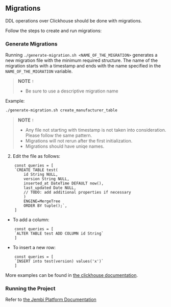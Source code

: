 ## Migrations

DDL operations over Clickhouse should be done with migrations. 

Follow the steps to create and run migrations: 

### Generate Migrations 

Running `./generate-migration.sh <NAME_OF_THE_MIGRATION>` generates a new migration file with the minimum required structure. 
The name of the migration starts with a timestamp and ends with the name specified in the `NAME_OF_THE_MIGRATION` variable.

> **NOTE**  `!` 
> * Be sure to use a descriptive migration name

Example: 
```sh
./generate-migration.sh create_manufacturer_table
```

> **NOTE**  `!` 
> * Any file not starting with timestamp is not taken into consideration. Please follow the same pattern.
> * Migrations will not rerun after the first initialization.
> * Migrations should have uniqe names.

2. Edit the file as follows:

```
	const queries = [
	`CREATE TABLE test(
		id String NULL,
		version String NULL,
		inserted_at DateTime DEFAULT now(),
		last_updated Date NULL,
		// TODO: add additional properties if necessary
		) 
		ENGINE=MergeTree
		ORDER BY tuple();`,
	] 
```

* To add a column:

```
	const queries = [
	`ALTER TABLE test ADD COLUMN id String`
	] 
```

* To insert a new row:

```
	const queries = [
	`INSERT into test(version) values('x')`
	] 
```

More examples can be found in [the clickhouse documentation](https://clickhouse.com/docs/en/analyze).

### Running the Project

Refer to [the Jembi Platform Documentation](https://app.gitbook.com/o/lTiMw1wKTVQEjepxV4ou/s/ozRkSu9v4EJR8LJ8nFIv/)
